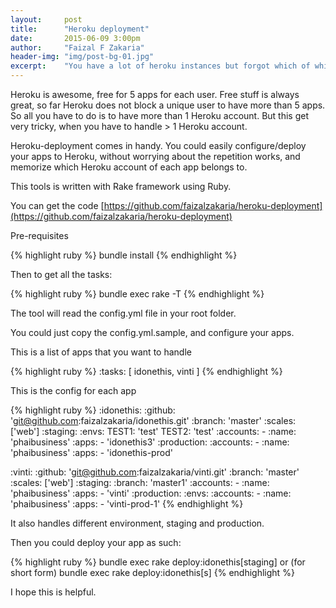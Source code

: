 ```yaml
---
layout:     post
title:      "Heroku deployment"
date:       2015-06-09 3:00pm
author:     "Faizal F Zakaria"
header-img: "img/post-bg-01.jpg"
excerpt:    "You have a lot of heroku instances but forgot which of which ?"
---
```


Heroku is awesome, free for 5 apps for each user. Free stuff is always
great, so far Heroku does not block a unique user to have more than 5
apps. So all you have to do is to have more than 1 Heroku account. But
this get very tricky, when you have to handle > 1 Heroku account.

Heroku-deployment comes in handy. You could easily configure/deploy
your apps to Heroku, without worrying about the repetition works, and
memorize which Heroku account of each app belongs to.

This tools is written with Rake framework using Ruby.

You can get the code [https://github.com/faizalzakaria/heroku-deployment](https://github.com/faizalzakaria/heroku-deployment)

Pre-requisites

{% highlight ruby %}
bundle install
{% endhighlight %}

Then to get all the tasks:

{% highlight ruby %}
bundle exec rake -T
{% endhighlight %}

The tool will read the config.yml file in your root folder.

You could just copy the config.yml.sample, and configure your apps.


This is a list of apps that you want to handle

{% highlight ruby %}
:tasks: [ idonethis, vinti ]
{% endhighlight %}

This is the config for each app

{% highlight ruby %}
:idonethis:
  :github: 'git@github.com:faizalzakaria/idonethis.git'
  :branch: 'master'
  :scales: ['web']
  :staging:
    :envs:
      TEST1: 'test'
      TEST2: 'test'
    :accounts:
      - :name: 'phaibusiness'
        :apps:
          - 'idonethis3'
  :production:
    :accounts:
      - :name: 'phaibusiness'
        :apps:
          - 'idonethis-prod'

:vinti:
  :github: 'git@github.com:faizalzakaria/vinti.git'
  :branch: 'master'
  :scales: ['web']
  :staging:
    :branch: 'master1'
    :accounts:
      - :name: 'phaibusiness'
        :apps:
          - 'vinti'
  :production:
    :envs:
    :accounts:
      - :name: 'phaibusiness'
        :apps:
          - 'vinti-prod-1'
{% endhighlight %}

It also handles different environment, staging and production.

Then you could deploy your app as such:


{% highlight ruby %}
bundle exec rake deploy:idonethis[staging]
or (for short form)
bundle exec rake deploy:idonethis[s]
{% endhighlight %}

I hope this is helpful.
